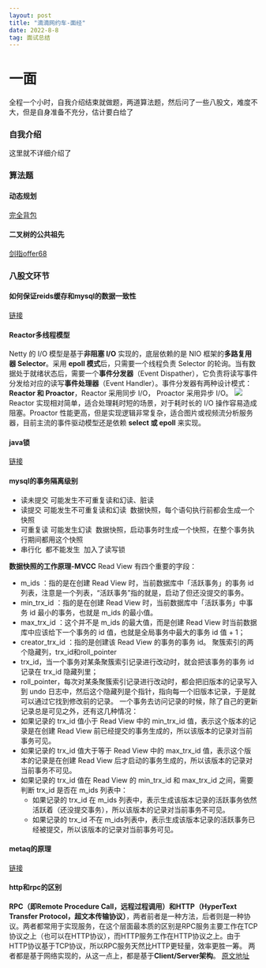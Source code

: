 ```yaml
---
layout: post
title: "滴滴网约车-面经"
date: 2022-8-8
tag: 面试总结 
---
```



# 一面
 全程一个小时，自我介绍结束就做题，两道算法题，然后问了一些八股文，难度不大，但是自身准备不充分，估计要白给了

### 自我介绍
这里就不详细介绍了
### 算法题

#### 动态规划
[完全背包](https://programmercarl.com/%E8%83%8C%E5%8C%85%E9%97%AE%E9%A2%98%E7%90%86%E8%AE%BA%E5%9F%BA%E7%A1%80%E5%AE%8C%E5%85%A8%E8%83%8C%E5%8C%85.html#%E5%AE%8C%E5%85%A8%E8%83%8C%E5%8C%85)
#### 二叉树的公共祖先
[剑指offer68](https://leetcode.cn/problems/er-cha-shu-de-zui-jin-gong-gong-zu-xian-lcof/)
### 八股文环节
#### 如何保证reids缓存和mysql的数据一致性
[链接](https://tobebetterjavaer.com/mysql/redis-shuju-yizhixing.html#_4-%E5%85%88%E5%88%A0%E9%99%A4-redis-%E5%86%8D%E5%86%99-mysql-%E5%86%8D%E5%88%A0%E9%99%A4-redis)
#### Reactor多线程模型
Netty 的 I/O 模型是基于**非阻塞 I/O** 实现的，底层依赖的是 NIO 框架的**多路复用器 Selector**。采用 **epoll 模式**后，只需要一个线程负责 Selector 的轮询。当有数据处于就绪状态后，需要一个**事件分发器**（Event Dispather），它负责将读写事件分发给对应的读写**事件处理器**（Event Handler）。事件分发器有两种设计模式：**Reactor 和 Proactor**，Reactor 采用同步 I/O， Proactor 采用异步 I/O。
![](https://intranetproxy.alipay.com/skylark/lark/0/2022/jpeg/257040/1659964796481-ed2eb009-d9b0-4bac-a850-715e4661d58a.jpeg#clientId=ue272c4a8-faf6-4&crop=0&crop=0&crop=1&crop=1&from=paste&id=VLnXn&margin=%5Bobject%20Object%5D&originHeight=652&originWidth=1166&originalType=url&ratio=1&rotation=0&showTitle=false&status=done&style=none&taskId=u13e97be0-4c83-482b-bc91-ae483209863&title=)
Reactor 实现相对简单，适合处理耗时短的场景，对于耗时长的 I/O 操作容易造成阻塞。Proactor 性能更高，但是实现逻辑非常复杂，适合图片或视频流分析服务器，目前主流的事件驱动模型还是依赖 **select 或 epoll** 来实现。

#### java锁
[链接](https://pdai.tech/md/java/thread/java-thread-x-overview.html)
#### mysql的事务隔离级别

- 读未提交 可能发生不可重复读和幻读、脏读
- 读提交 可能发生不可重复读和幻读  数据快照，每个语句执行前都会生成一个快照
- 可重复读 可能发生幻读  数据快照，启动事务时生成一个快照，在整个事务执行期间都用这个快照
- 串行化  都不能发生  加入了读写锁

**数据快照的工作原理-MVCC**
Read View 有四个重要的字段：

- m_ids ：指的是在创建 Read View 时，当前数据库中「活跃事务」的事务 id 列表，注意是一个列表，“活跃事务”指的就是，启动了但还没提交的事务。
- min_trx_id ：指的是在创建 Read View 时，当前数据库中「活跃事务」中事务 id 最小的事务，也就是 m_ids 的最小值。
- max_trx_id ：这个并不是 m_ids 的最大值，而是创建 Read View 时当前数据库中应该给下一个事务的 id 值，也就是全局事务中最大的事务 id 值 + 1；
- creator_trx_id ：指的是创建该 Read View 的事务的事务 id。
聚簇索引的两个隐藏列，trx_id和roll_pointer
- trx_id，当一个事务对某条聚簇索引记录进行改动时，就会把该事务的事务 id 记录在 trx_id 隐藏列里；
- roll_pointer，每次对某条聚簇索引记录进行改动时，都会把旧版本的记录写入到 undo 日志中，然后这个隐藏列是个指针，指向每一个旧版本记录，于是就可以通过它找到修改前的记录。
一个事务去访问记录的时候，除了自己的更新记录总是可见之外，还有这几种情况：
- 如果记录的 trx_id 值小于 Read View 中的 min_trx_id 值，表示这个版本的记录是在创建 Read View 前已经提交的事务生成的，所以该版本的记录对当前事务可见。
- 如果记录的 trx_id 值大于等于 Read View 中的 max_trx_id 值，表示这个版本的记录是在创建 Read View 后才启动的事务生成的，所以该版本的记录对当前事务不可见。
- 如果记录的 trx_id 值在 Read View 的 min_trx_id 和 max_trx_id 之间，需要判断 trx_id 是否在 m_ids 列表中：
   - 如果记录的 trx_id 在 m_ids 列表中，表示生成该版本记录的活跃事务依然活跃着（还没提交事务），所以该版本的记录对当前事务不可见。
   - 如果记录的 trx_id 不在 m_ids列表中，表示生成该版本记录的活跃事务已经被提交，所以该版本的记录对当前事务可见。
#### metaq的原理
[链接](https://ata.alibaba-inc.com/articles/187550?spm=ata.23639746.0.0.2e7c30a4bZOVG9#e7k362SC)
#### http和rpc的区别
**RPC（即Remote Procedure Call，远程过程调用）和HTTP（HyperText Transfer Protocol，超文本传输协议）**，两者前者是一种方法，后者则是一种协议。两者都常用于实现服务，在这个层面最本质的区别是RPC服务主要工作在TCP协议之上（也可以在HTTP协议），而HTTP服务工作在HTTP协议之上。由于HTTP协议基于TCP协议，所以RPC服务天然比HTTP更轻量，效率更胜一筹。
两者都是基于网络实现的，从这一点上，都是基于**Client/Server架构**。
[原文地址](https://cloud.tencent.com/developer/article/1979507)

